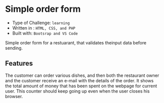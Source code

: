 # Simple order form

- Type of Challenge: `learning`
- Written in : `HTML, CSS, and PHP`
- Built with: `Bootsrap and VS Code`

Simple order form for a restuarant, that validates theinput data before sending.

## Features

The customer can order various dishes, and then both the restaurant owner and the customer receive an e-mail with the details of the order.
It shows the total amount of money that has been spent on the webpage for current user. This counter should keep going up even when the user closes his browser.
